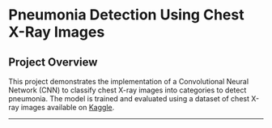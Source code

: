 # Pneumonia Detection Using Chest X-Ray Images

## Project Overview
This project demonstrates the implementation of a Convolutional Neural Network (CNN) to classify chest X-ray images into categories to detect pneumonia. The model is trained and evaluated using a dataset of chest X-ray images available on [Kaggle](https://www.kaggle.com/datasets/pranavraikokte/covid19-image-dataset).

---
